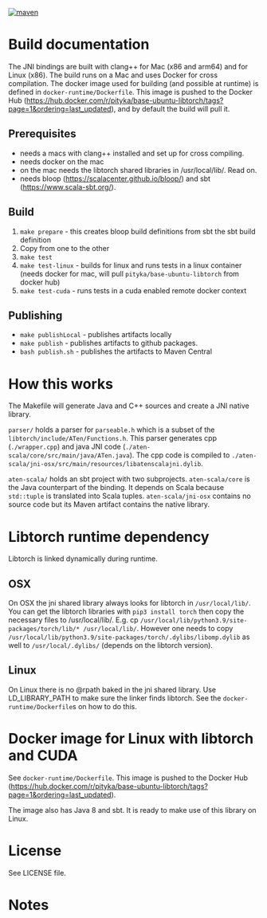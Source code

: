 [![maven](https://img.shields.io/maven-central/v/io.github.pityka/aten-scala-core_2.13.svg)](https://repo1.maven.org/maven2/io/github/pityka/aten-scala-core_2.13/)

# Build documentation 

The JNI bindings are built with clang++ for Mac (x86 and arm64) and for Linux (x86). 
The build runs on a Mac and uses Docker for cross compilation. 
The docker image used for building (and possible at runtime) is defined in `docker-runtime/Dockerfile`. This image is pushed to the Docker Hub (https://hub.docker.com/r/pityka/base-ubuntu-libtorch/tags?page=1&ordering=last_updated), and by default the build will pull it. 

## Prerequisites
- needs a macs with clang++ installed and set up for cross compiling.
- needs docker on the mac 
- on the mac needs the libtorch shared libraries in /usr/local/lib/. Read on.
- needs bloop (https://scalacenter.github.io/bloop/) and sbt (https://www.scala-sbt.org/).


## Build
1. `make prepare` - this creates bloop build definitions from sbt the sbt build definition
2. Copy from one to the other 
3. `make test`
4. `make test-linux` - builds for linux and runs tests in a linux container (needs docker for mac, will pull `pityka/base-ubuntu-libtorch` from docker hub)
5. `make test-cuda` - runs tests in a cuda enabled remote docker context


## Publishing
- `make publishLocal` - publishes artifacts locally
- `make publish` - publishes artifacts to github packages. 
- `bash publish.sh` - publishes the artifacts to Maven Central

# How this works
The Makefile will generate Java and C++ sources and create a JNI native library.

`parser/` holds a parser for `parseable.h` which is a subset of the `libtorch/include/ATen/Functions.h`. This parser generates cpp (`./wrapper.cpp`) and java JNI code (`./aten-scala/core/src/main/java/ATen.java`). The cpp code is compiled to `./aten-scala/jni-osx/src/main/resources/libatenscalajni.dylib`.

`aten-scala/` holds an sbt project with two subprojects. `aten-scala/core` is the Java counterpart of the binding. It depends on Scala because `std::tuple` is translated into Scala tuples.  `aten-scala/jni-osx` contains no source code but its Maven artifact contains the native library.

# Libtorch runtime dependency
Libtorch is linked dynamically during runtime. 
## OSX
On OSX the jni shared library always looks for libtorch in `/usr/local/lib/`.
You can get the libtorch libraries with `pip3 install torch` then copy the necessary files to /usr/local/lib/. E.g. cp `/usr/local/lib/python3.9/site-packages/torch/lib/* /usr/local/lib/`. 
However one needs to copy `/usr/local/lib/python3.9/site-packages/torch/.dylibs/libomp.dylib` as well to `/usr/local/.dylibs/` (depends on the libtorch version).
## Linux
On Linux there is no @rpath baked in the jni shared library. 
Use LD_LIBRARY_PATH to make sure the linker finds libtorch.
See the `docker-runtime/Dockerfile`s on how to do this.

# Docker image for Linux with libtorch and CUDA
See `docker-runtime/Dockerfile`. This image is pushed to the Docker Hub (https://hub.docker.com/r/pityka/base-ubuntu-libtorch/tags?page=1&ordering=last_updated).

The image also has Java 8 and sbt. It is ready to make use of this library on Linux.

# License
See LICENSE file.

# Notes





